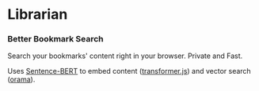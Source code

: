 # Librarian

### Better Bookmark Search

Search your bookmarks' content right in your browser. Private and Fast. 

Uses [Sentence-BERT](https://arxiv.org/abs/1908.10084) to embed content ([transformer.js](https://github.com/xenova/transformers.js)) and vector search ([orama](https://oramasearch.com/)).